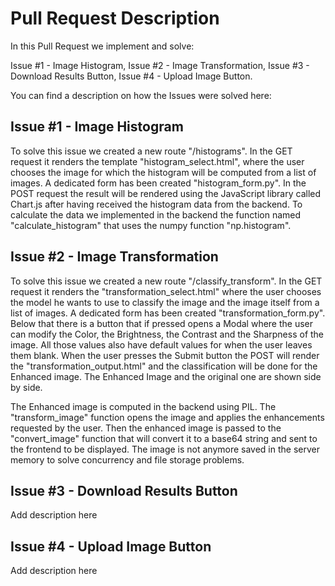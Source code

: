 # Pull Request Description

In this Pull Request we implement and solve:

Issue #1 - Image Histogram,
Issue #2 - Image Transformation,
Issue #3 - Download Results Button,
Issue #4 - Upload Image Button.

You can find a description on how the Issues were solved here:

## Issue #1 - Image Histogram

To solve this issue we created a new route "/histograms". In the GET request it renders the template "histogram_select.html", where the user chooses the image for which the histogram will be computed from a list of images.
A dedicated form has been created "histogram_form.py".
In the POST request the result will be rendered using the JavaScript library called Chart.js after having received the histogram data from the backend.
To calculate the data we implemented in the backend the function named "calculate_histogram" that uses the numpy function "np.histogram".

## Issue #2 - Image Transformation

To solve this issue we created a new route "/classify_transform". In the GET request it renders the "transformation_select.html" where the user chooses the model he wants to use to classify the image and the image itself from a list of images.
A dedicated form has been created "transformation_form.py".
Below that there is a button that if pressed opens a Modal where the user can modify the Color, the Brightness, the Contrast and the Sharpness of the image. All those values also have default values for when the user leaves them blank.
When the user presses the Submit button the POST will render the "transformation_output.html" and the classification will be done for the Enhanced image. The Enhanced Image and the original one are shown side by side.

The Enhanced image is computed in the backend using PIL.
The "transform_image" function opens the image and applies the enhancements requested by the user. Then the enhanced image is passed to the "convert_image" function that will convert it to a base64 string and sent to the frontend to be displayed. The image is not anymore saved in the server memory to solve concurrency and file storage problems.

## Issue #3 - Download Results Button

Add description here

## Issue #4 - Upload Image Button

Add description here